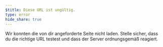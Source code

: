 ```yaml
---
$title: Diese URL ist ungültig.
type: error
hide_share: true
---
```


Wir konnten die von dir angeforderte Seite nicht laden. Stelle sicher, dass du die richtige URL testest und dass der Server ordnungsgemäß reagiert.

